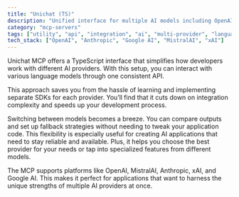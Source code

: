 ```yaml
---
title: "Unichat (TS)"
description: "Unified interface for multiple AI models including OpenAI, Anthropic, and Google AI, enabling seamless multi-provider interactions."
category: "mcp-servers"
tags: ["utility", "api", "integration", "ai", "multi-provider", "language models", "resilient applications"]
tech_stack: ["OpenAI", "Anthropic", "Google AI", "MistralAI", "xAI"]
---
```


Unichat MCP offers a TypeScript interface that simplifies how developers work with different AI providers. With this setup, you can interact with various language models through one consistent API. 

This approach saves you from the hassle of learning and implementing separate SDKs for each provider. You’ll find that it cuts down on integration complexity and speeds up your development process.

Switching between models becomes a breeze. You can compare outputs and set up fallback strategies without needing to tweak your application code. This flexibility is especially useful for creating AI applications that need to stay reliable and available. Plus, it helps you choose the best provider for your needs or tap into specialized features from different models.

The MCP supports platforms like OpenAI, MistralAI, Anthropic, xAI, and Google AI. This makes it perfect for applications that want to harness the unique strengths of multiple AI providers at once.